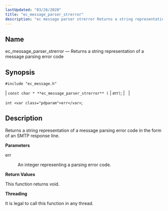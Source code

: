 ```yaml
---
lastUpdated: "03/26/2020"
title: "ec_message_parser_strerror"
description: "ec message parser strerror Returns a string representation of a message parsing error code const char ec message parser strerror err int err Returns a string representation of a message parsing error code in the form of an SMTP response line err An integer representing a parsing error code This..."
---
```


<a name="apis.ec_message_parser_strerror"></a> 
## Name

ec_message_parser_strerror — Returns a string representation of a message parsing error code

## Synopsis

`#include "ec_message.h"`

| `const char * **ec_message_parser_strerror** (` | <var class="pdparam">err</var>`)`; |   |

`int <var class="pdparam">err</var>`;<a name="idp56126816"></a> 
## Description

Returns a string representation of a message parsing error code in the form of an SMTP response line.

**<a name="idp56128096"></a> Parameters**

<dl class="variablelist">

<dt>err</dt>

<dd>

An integer representing a parsing error code.

</dd>

</dl>

**<a name="idp56130832"></a> Return Values**

This function returns void.

**<a name="idp56131744"></a> Threading**

It is legal to call this function in any thread.